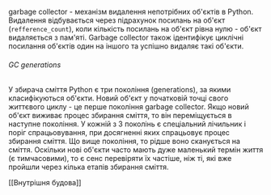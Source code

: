 garbage collector - механізм видалення непотрібних об'єктів в Python. Видалення відбувається через підрахунок посилань на об'єкт (`refference_count`), коли кількість посилань на об'єкт рівна нулю - об'єкт видаляється з пам'яті. Garbage collector також ідентифікує циклічні посилання об'єктів один на іншого та успішно видаляє такі об'єкти.

###### GC generations
У збирача сміття Python є три покоління (generations), за якими класифікуються об'єкти. Новий об'єкт у початковій точці свого життєвого циклу - це перше покоління garbage collector. Якщо новий об'єкт виживає процес збирання сміття, то він переміщується в наступне покоління. У кожній з 3 поколінь є спеціальний лічильник і поріг спрацьовування, при досягненні яких спрацьовує процес збирання сміття. Що вище покоління, то рідше воно сканується на сміття. Оскільки нові об'єкти часто мають дуже маленький термін життя (є тимчасовими), то є сенс перевіряти їх частіше, ніж ті, які вже пройшли через кілька етапів збирання сміття.

[[Внутрішня будова]]
